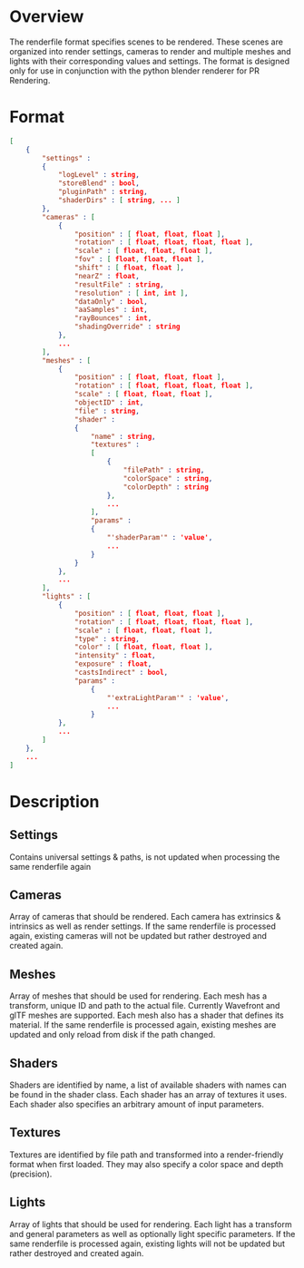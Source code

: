 # Overview
The renderfile format specifies scenes to be rendered. These scenes are organized into render settings, cameras to render and multiple meshes and lights with their corresponding values and settings. The format is designed only for use in conjunction with the python blender renderer for PR Rendering.

# Format
``` json
[
    {
        "settings" :
        {
            "logLevel" : string,
            "storeBlend" : bool,
            "pluginPath" : string,
            "shaderDirs" : [ string, ... ]
        },
        "cameras" : [
            {
                "position" : [ float, float, float ],
                "rotation" : [ float, float, float, float ],
                "scale" : [ float, float, float ],
                "fov" : [ float, float, float ],
                "shift" : [ float, float ],
                "nearZ" : float,
                "resultFile" : string,
                "resolution" : [ int, int ],
                "dataOnly" : bool,
                "aaSamples" : int,
                "rayBounces" : int,
                "shadingOverride" : string
            },
            ...
        ],
        "meshes" : [
            {
                "position" : [ float, float, float ],
                "rotation" : [ float, float, float, float ],
                "scale" : [ float, float, float ],
                "objectID" : int,
                "file" : string,
                "shader" :
                {
                    "name" : string,
                    "textures" :
                    [
                        {
                            "filePath" : string,
                            "colorSpace" : string,
                            "colorDepth" : string
                        },
                        ...
                    ],
                    "params" :
                    {
                        "'shaderParam'" : 'value',
                        ...
                    }
                }
            },
            ...
        ],
        "lights" : [
            {
                "position" : [ float, float, float ],
                "rotation" : [ float, float, float, float ],
                "scale" : [ float, float, float ],
                "type" : string,
                "color" : [ float, float, float ],
                "intensity" : float,
                "exposure" : float,
                "castsIndirect" : bool,
                "params" :
                    {
                        "'extraLightParam'" : 'value',
                        ...
                    }
            },
            ...
        ]
    },
    ...
]
```

# Description

## Settings
Contains universal settings & paths, is not updated when processing the same renderfile again

## Cameras
Array of cameras that should be rendered. Each camera has extrinsics & intrinsics as well as render settings. If the same renderfile is processed again, existing cameras will not be updated but rather destroyed and created again.

## Meshes
Array of meshes that should be used for rendering. Each mesh has a transform, unique ID and path to the actual file. Currently Wavefront and glTF meshes are supported. Each mesh also has a shader that defines its material. If the same renderfile is processed again, existing meshes are updated and only reload from disk if the path changed.

## Shaders
Shaders are identified by name, a list of available shaders with names can be found in the shader class. Each shader has an array of textures it uses. Each shader also specifies an arbitrary amount of input parameters.

## Textures
Textures are identified by file path and transformed into a render-friendly format when first loaded. They may also specify a color space and depth (precision).

## Lights
Array of lights that should be used for rendering. Each light has a transform and general parameters as well as optionally light specific parameters. If the same renderfile is processed again, existing lights will not be updated but rather destroyed and created again.
